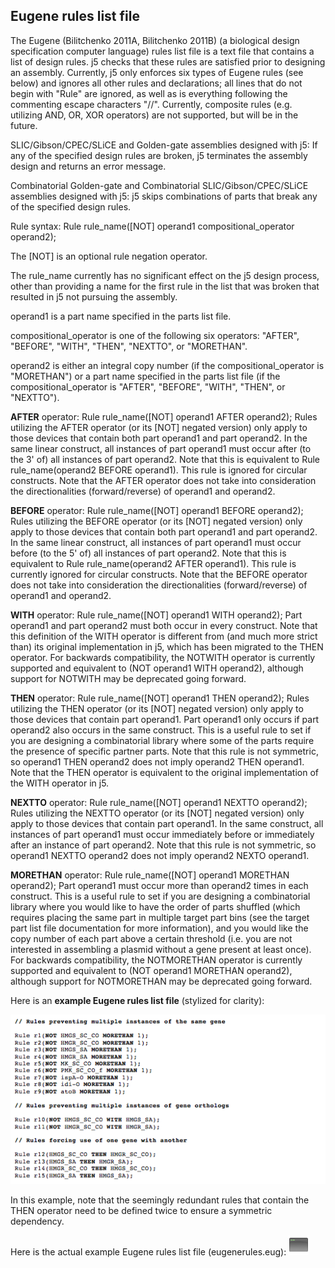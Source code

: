## Eugene rules list file

The Eugene (Bilitchenko 2011A, Bilitchenko 2011B) (a biological design specification computer language) rules list file is a text file that contains a list of design rules. j5 checks that these rules are satisfied prior to designing an assembly. Currently, j5 only enforces six types of Eugene rules (see below) and ignores all other rules and declarations; all lines that do not begin with "Rule" are ignored, as well as is everything following the commenting escape characters "//". Currently, composite rules (e.g. utilizing AND, OR, XOR operators) are not supported, but will be in the future.

SLIC/Gibson/CPEC/SLiCE and Golden-gate assemblies designed with j5:
If any of the specified design rules are broken, j5 terminates the assembly design and returns an error message.

Combinatorial Golden-gate and Combinatorial SLIC/Gibson/CPEC/SLiCE assemblies designed with j5:
j5 skips combinations of parts that break any of the specified design rules.

Rule syntax: Rule rule_name([NOT] operand1 compositional_operator operand2);

The [NOT] is an optional rule negation operator.

The rule_name currently has no significant effect on the j5 design process, other than providing a name for the first rule in the list that was broken that resulted in j5 not pursuing the assembly.

operand1 is a part name specified in the parts list file.

compositional_operator is one of the following six operators: "AFTER", "BEFORE", "WITH", "THEN", "NEXTTO", or "MORETHAN".

operand2 is either an integral copy number (if the compositional_operator is "MORETHAN") or a part name specified in the parts list file (if the compositional_operator is "AFTER", "BEFORE", "WITH", "THEN", or "NEXTTO").

**AFTER** operator:
Rule rule_name([NOT] operand1 AFTER operand2);
Rules utilizing the AFTER operator (or its [NOT] negated version) only apply to those devices that contain both part operand1 and part operand2. In the same linear construct, all instances of part operand1 must occur after (to the 3' of) all instances of part operand2. Note that this is equivalent to Rule rule_name(operand2 BEFORE operand1). This rule is ignored for circular constructs. Note that the AFTER operator does not take into consideration the directionalities (forward/reverse) of operand1 and operand2.

**BEFORE** operator:
Rule rule_name([NOT] operand1 BEFORE operand2);
Rules utilizing the BEFORE operator (or its [NOT] negated version) only apply to those devices that contain both part operand1 and part operand2. In the same linear construct, all instances of part operand1 must occur before (to the 5' of) all instances of part operand2. Note that this is equivalent to Rule rule_name(operand2 AFTER operand1). This rule is currently ignored for circular constructs. Note that the BEFORE operator does not take into consideration the directionalities (forward/reverse) of operand1 and operand2.

**WITH** operator:
Rule rule_name([NOT] operand1 WITH operand2);
Part operand1 and part operand2 must both occur in every construct. Note that this definition of the WITH operator is different from (and much more strict than) its original implementation in j5, which has been migrated to the THEN operator. For backwards compatibility, the NOTWITH operator is currently supported and equivalent to (NOT operand1 WITH operand2), although support for NOTWITH may be deprecated going forward.

**THEN** operator:
Rule rule_name([NOT] operand1 THEN operand2);
Rules utilizing the THEN operator (or its [NOT] negated version) only apply to those devices that contain part operand1. Part operand1 only occurs if part operand2 also occurs in the same construct.  This is a useful rule to set if you are designing a combinatorial library where some of the parts require the presence of specific partner parts. Note that this rule is not symmetric, so operand1 THEN operand2 does not imply operand2 THEN operand1. Note that the THEN operator is equivalent to the original implementation of the WITH operator in j5.

**NEXTTO** operator:
Rule rule_name([NOT] operand1 NEXTTO operand2);
Rules utilizing the NEXTTO operator (or its [NOT] negated version) only apply to those devices that contain part operand1. In the same construct, all instances of part operand1 must occur immediately before or immediately after an instance of part operand2. Note that this rule is not symmetric, so operand1 NEXTTO operand2 does not imply operand2 NEXTO operand1.

**MORETHAN** operator:
Rule rule_name([NOT] operand1 MORETHAN operand2);
Part operand1 must occur more than operand2 times in each construct. This is a useful rule to set if you are designing a combinatorial library where you would like to have the order of parts shuffled (which requires placing the same part in multiple target part bins (see the target part list file documentation for more information), and you would like the copy number of each part above a certain threshold (i.e. you are not interested in assembling a plasmid without a gene present at least once). For backwards compatibility, the NOTMORETHAN operator is currently supported and equivalent to (NOT operand1 MORETHAN operand2), although support for NOTMORETHAN may be deprecated going forward.

Here is an **example Eugene rules list file** (stylized for clarity):

![Eugene rules list](../../images/pastedImage28.png)

In this example, note that the seemingly redundant rules that contain the THEN operator need to be defined twice to ensure a symmetric dependency.

Here is the actual example Eugene rules list file (eugenerules.eug):
[![](../../images/screenIcon.png)](../../documents/eugenerules00.eug.txt)